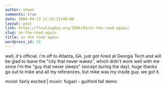 ```yaml
---
author: shawn
comments: true
date: 2004-04-13 21:16:11+00:00
layout: post
link: https://floatingboy.org/2004/04/on-the-road-again/
slug: on-the-road-again
title: on the road again
wordpress_id: 31
---
```


well, it's official. i'm off to Atlanta, GA. just got hired at Georgia Tech and will be glad to leave the "city that never wakes", which didn't work well with me since i'm the "guy that never sleeps" (except during the day). huge thanks go out to mike and all my references, but mike was my inside guy. we got it.

mood: fairly excited | music: fugazi - guilford fall demo
